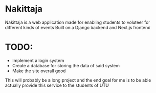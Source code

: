 # Nakittaja
Nakittaja is a web application made for enabling students to voluteer for different kinds of events
Built on a Django backend and Next.js frontend
# TODO:
- Implement a login system
- Create a database for storing the data of said system
- Make the site overall good

This will probably be a long project and the end goal for me is to be able actually provide this service to the students of UTU
